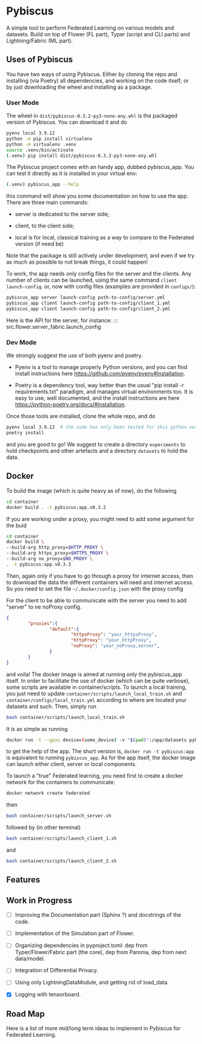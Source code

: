 # Pybiscus

A simple tool to perform Federated Learning on various models and datasets. Build on top of Flower (FL part), Typer (script and CLI parts) and Lightning/Fabric (ML part).

## Uses of Pybiscus
You have two ways of using Pybiscus. Either by cloning the repo and installing (via Poetry) all dependencies, and working on the code itself; or by just downloading the wheel and installing as a package.

### User Mode
The wheel in `dist/pybiscus-0.3.2-py3-none-any.whl` is the packaged version of Pybiscus. You can download it and do
```bash
pyenv local 3.9.12
python -m pip install virtualenv
python -m virtualenv .venv
source .venv/bin/activate
(.venv) pip install dist/pybiscus-0.3.3-py3-none-any.whl
```
The Pybiscus project comes with an handy app, dubbed pybiscus_app. You can test it directly as it is installed in your virtual env:
```bash
(.venv) pybiscus_app --help
```

this command will show you some documentation on how to use the app. There are three main commands:

 - server is dedicated to the server side;

 - client, to the client side;

 - local is for local, classical training as a way to compare to the Federated version (if need be)

Note that the package is still actively under development, and even if we try as much as possible to not break things, it could happen!

To work, the app needs only config files for the server and the clients. Any number of clients can be launched, using the same command `client launch-config`.
or, now with config files (examples are provided in `configs/`):
```bash
pybiscus_app server launch-config path-to-config/server.yml
pybiscus_app client launch-config path-to-config/client_1.yml
pybiscus_app client launch-config path-to-config/client_2.yml
```

Here is the API for the server, for instance:
::: src.flower.server_fabric.launch_config

### Dev Mode

We strongly suggest the use of both pyenv and poetry. 

* Pyenv is a tool to manage properly Python versions, and you can find install instructions here https://github.com/pyenv/pyenv#installation. 

* Poetry is a dependency tool, way better than the usual "pip install -r requirements.txt" paradigm, and manages virtual environments too. It is easy to use, well documented, and the install instructions are here https://python-poetry.org/docs/#installation.

Once those tools are installed, clone the whole repo, and do
```bash
pyenv local 3.9.12  # the code has only been tested for this python version
poetry install
```

and you are good to go! We suggest to create a directory `experiments` to hold checkpoints and other artefacts and a directory `datasets` to hold the data.

## Docker

To build the image (which is quite heavy as of now), do the following
```bash
cd container
docker build . -t pybiscus:app.v0.3.2
```



If you are working under a proxy, you might need to add some argument for the buid

```bash
cd container
docker build \
--build-arg http_proxy=$HTTP_PROXY \
--build-arg https_proxy=$HTTPS_PROXY \
--build-arg no_proxy=$NO_PROXY \
. -t pybiscus:app.v0.3.3
```

Then, again only if you have to go through a proxy for internet access, then to download the data the different containers will need and internet access.
So you need to set the file `~/.docker/config.json` with the proxy config

For the client to be able to communicate with the server you need to add "server"
to ne noProxy config.

```json
{
        "proxies":{
                "default":{
                        "httpsProxy": "your_httpsProxy",
                        "httpProxy": "your_httpProxy",
                        "noProxy": "your_noProxy,server",
                }
        }
}
```

and voila! The docker image is aimed at running only the pybiscus_app itself. In order to facilitate the use of docker (which can be quite verbose), some scripts are available in container/scripts. To launch a local training, you just need to update `container/scripts/launch_local_train.sh` and `container/configs/local_train.yml` according to where are located your datasets and such. Then, simply run
```bash
bash container/scripts/launch_local_train.sh
``` 

It is as simple as running
```bash
docker run -t --gpus device=(some_device) -v "$(pwd)":/app/datasets pybiscus:app --help
```

to get the help of the app. The short version is, `docker run -t pybiscus:app` is equivalent to running `pybiscus_app`. As for the app itself, the docker image can launch either client, server or local components.

To launch a "true" Federated learning, you need first to create a docker network for the containers to communicate:
```bash
docker network create federated
```

then 
```bash
bash container/scripts/launch_server.sh
```

followed by (in other terminal)
```bash
bash container/scripts/launch_client_1.sh
```
and 
```bash
bash container/scripts/launch_client_2.sh
```

## Features
## Work in Progress

- [ ] Improving the Documentation part (Sphinx ?) and docstrings of the code.

- [ ] Implementation of the Simulation part of Flower.

- [ ] Organizing dependencies in pyproject.toml: dep from Typer/Flower/Fabric part (the core), dep from Paroma, dep from next data/model.

- [ ] Integration of Differential Privacy.

- [ ] Using only LightningDataModule, and getting rid of load_data.

- [x] Logging with tensorboard.

 ## Road Map

 Here is a list of more mid/long term ideas to implement in Pybiscus for Federated Learning.
